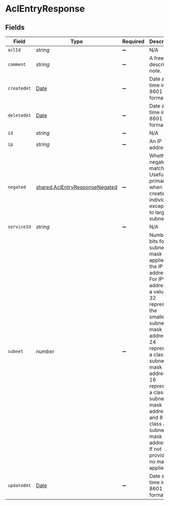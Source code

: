 # AclEntryResponse


## Fields

| Field                                                                                                                                                                                                                                                                                                                                         | Type                                                                                                                                                                                                                                                                                                                                          | Required                                                                                                                                                                                                                                                                                                                                      | Description                                                                                                                                                                                                                                                                                                                                   | Example                                                                                                                                                                                                                                                                                                                                       |
| --------------------------------------------------------------------------------------------------------------------------------------------------------------------------------------------------------------------------------------------------------------------------------------------------------------------------------------------- | --------------------------------------------------------------------------------------------------------------------------------------------------------------------------------------------------------------------------------------------------------------------------------------------------------------------------------------------- | --------------------------------------------------------------------------------------------------------------------------------------------------------------------------------------------------------------------------------------------------------------------------------------------------------------------------------------------- | --------------------------------------------------------------------------------------------------------------------------------------------------------------------------------------------------------------------------------------------------------------------------------------------------------------------------------------------- | --------------------------------------------------------------------------------------------------------------------------------------------------------------------------------------------------------------------------------------------------------------------------------------------------------------------------------------------- |
| `aclId`                                                                                                                                                                                                                                                                                                                                       | *string*                                                                                                                                                                                                                                                                                                                                      | :heavy_minus_sign:                                                                                                                                                                                                                                                                                                                            | N/A                                                                                                                                                                                                                                                                                                                                           | 6tUXdegLTf5BCig0zGFrU3                                                                                                                                                                                                                                                                                                                        |
| `comment`                                                                                                                                                                                                                                                                                                                                     | *string*                                                                                                                                                                                                                                                                                                                                      | :heavy_minus_sign:                                                                                                                                                                                                                                                                                                                            | A freeform descriptive note.                                                                                                                                                                                                                                                                                                                  |                                                                                                                                                                                                                                                                                                                                               |
| `createdAt`                                                                                                                                                                                                                                                                                                                                   | [Date](https://developer.mozilla.org/en-US/docs/Web/JavaScript/Reference/Global_Objects/Date)                                                                                                                                                                                                                                                 | :heavy_minus_sign:                                                                                                                                                                                                                                                                                                                            | Date and time in ISO 8601 format.                                                                                                                                                                                                                                                                                                             | 2020-04-09T18:14:30Z                                                                                                                                                                                                                                                                                                                          |
| `deletedAt`                                                                                                                                                                                                                                                                                                                                   | [Date](https://developer.mozilla.org/en-US/docs/Web/JavaScript/Reference/Global_Objects/Date)                                                                                                                                                                                                                                                 | :heavy_minus_sign:                                                                                                                                                                                                                                                                                                                            | Date and time in ISO 8601 format.                                                                                                                                                                                                                                                                                                             | 2020-04-09T18:14:30Z                                                                                                                                                                                                                                                                                                                          |
| `id`                                                                                                                                                                                                                                                                                                                                          | *string*                                                                                                                                                                                                                                                                                                                                      | :heavy_minus_sign:                                                                                                                                                                                                                                                                                                                            | N/A                                                                                                                                                                                                                                                                                                                                           | 6yxNzlOpW1V7JfSwvLGtOc                                                                                                                                                                                                                                                                                                                        |
| `ip`                                                                                                                                                                                                                                                                                                                                          | *string*                                                                                                                                                                                                                                                                                                                                      | :heavy_minus_sign:                                                                                                                                                                                                                                                                                                                            | An IP address.                                                                                                                                                                                                                                                                                                                                | 127.0.0.1                                                                                                                                                                                                                                                                                                                                     |
| `negated`                                                                                                                                                                                                                                                                                                                                     | [shared.AclEntryResponseNegated](../../models/shared/aclentryresponsenegated.md)                                                                                                                                                                                                                                                              | :heavy_minus_sign:                                                                                                                                                                                                                                                                                                                            | Whether to negate the match. Useful primarily when creating individual exceptions to larger subnets.                                                                                                                                                                                                                                          | 0                                                                                                                                                                                                                                                                                                                                             |
| `serviceId`                                                                                                                                                                                                                                                                                                                                   | *string*                                                                                                                                                                                                                                                                                                                                      | :heavy_minus_sign:                                                                                                                                                                                                                                                                                                                            | N/A                                                                                                                                                                                                                                                                                                                                           | SU1Z0isxPaozGVKXdv0eY                                                                                                                                                                                                                                                                                                                         |
| `subnet`                                                                                                                                                                                                                                                                                                                                      | *number*                                                                                                                                                                                                                                                                                                                                      | :heavy_minus_sign:                                                                                                                                                                                                                                                                                                                            | Number of bits for the subnet mask applied to the IP address. For IPv4 addresses, a value of 32 represents the smallest subnet mask (1 address), 24 represents a class C subnet mask (256 addresses), 16 represents a class B subnet mask (65k addresses), and 8 is class A subnet mask (16m addresses). If not provided, no mask is applied. | 8                                                                                                                                                                                                                                                                                                                                             |
| `updatedAt`                                                                                                                                                                                                                                                                                                                                   | [Date](https://developer.mozilla.org/en-US/docs/Web/JavaScript/Reference/Global_Objects/Date)                                                                                                                                                                                                                                                 | :heavy_minus_sign:                                                                                                                                                                                                                                                                                                                            | Date and time in ISO 8601 format.                                                                                                                                                                                                                                                                                                             | 2020-04-09T18:14:30Z                                                                                                                                                                                                                                                                                                                          |